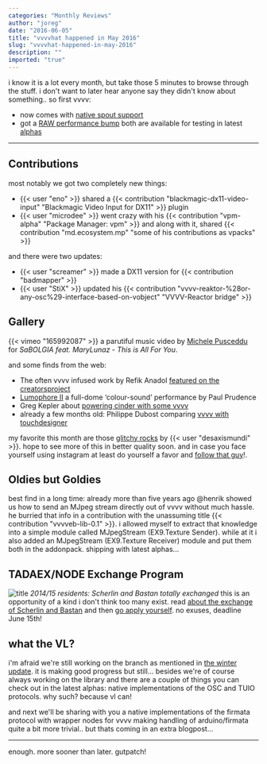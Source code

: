 ```yaml
---
categories: "Monthly Reviews"
author: "joreg"
date: "2016-06-05"
title: "vvvvhat happened in May 2016"
slug: "vvvvhat-happened-in-may-2016"
description: ""
imported: "true"
---
```


i know it is a lot every month, but take those 5 minutes to browse through the stuff. i don't want to later hear anyone say they didn't know about something.. so first vvvv:
* now comes with [native spout support](/blog/2016/spout-0)
* got a [RAW performance bump](/blog/2016/raw-performance-speedup)
both are available for testing in latest [alphas](https://legacy.vvvv.org/downloads/previews)

---
## Contributions

most notably we got two completely new things:
* {{< user "eno" >}} shared a {{< contribution "blackmagic-dx11-video-input" "Blackmagic Video Input for DX11" >}} plugin
* {{< user "microdee" >}} went crazy with his {{< contribution "vpm-alpha" "Package Manager: vpm" >}} and along with it, shared {{< contribution "md.ecosystem.mp" "some of his contributions as vpacks" >}}

and there were two updates:
* {{< user "screamer" >}} made a DX11 version for {{< contribution "badmapper" >}}
* {{< user "StiX" >}} updated his {{< contribution "vvvv-reaktor-%28or-any-osc%29-interface-based-on-vobject" "VVVV-Reactor bridge" >}}

## Gallery

{{< vimeo "165992087" >}}
a parutiful music video by [Michele Pusceddu](http://mhlvisuellekunst.blogspot.de/) for *SaBOLGIA feat. MaryLunaz - This is All For You*.

and some finds from the web:
* The often vvvv infused work by Refik Anadol [featured on the creatorsproject](http://thecreatorsproject.vice.com/blog/refik-anadol-gehry-concert-hall)
* [Lumophore II](http://www.paulprudence.com/?p=589) a full-dome ‘colour-sound’ performance by Paul Prudence
* Greg Kepler about [powering cinder with some vvvv](http://www.thegrego.com/2016/05/16/webgl-in-cinder/)
* already a few months old: Philippe Dubost comparing [vvvv with touchdesigner](http://philippedubost.com/index.php/2015/12/30/experiments)

my favorite this month are those [glitchy rocks](http://scontent.cdninstagram.com/t50.2886-16/12865953_1704934406446498_2046468887_n.mp4) by {{< user "desaxismundi" >}}. hope to see more of this in better quality soon. and in case you face yourself using instagram at least do yourself a favor and [follow that guy](https://www.instagram.com/desaxismundi)!.

## Oldies but Goldies

best find in a long time: already more than five years ago @henrik showed us how to send an MJpeg stream directly out of vvvv without much hassle. he burried that info in a contribution with the unassuming title {{< contribution "vvvveb-lib-0.1" >}}. i allowed myself to extract that knowledge into a simple module called MJpegStream (EX9.Texture Sender). while at it i also added an MJpegStream (EX9.Texture Receiver) module and put them both in the addonpack. shipping with latest alphas...

## TADAEX/NODE Exchange Program

![title](http://node.vvvv.org/wp-content/uploads/2016/05/kooshk.jpg) 
*2014/15 residents: Scherlin and Bastan totally exchanged*
this is an opportunity of a kind i don't think too many exist. read [about the exchange of Scherlin and Bastan](http://node.vvvv.org/activities/tadaexnode-exchange-about/) and then [go apply yourself](http://node.vvvv.org/tadaexnode-exchange-program-20162017). no exuses, deadline June 15th!

## what the VL?

i'm afraid we're still working on the branch as mentioned in [the winter update](/blog/2016/vl-winter-update). it is making good progress but still... besides we're of course always working on the library and there are a couple of things you can check out in the latest alphas: native implementations of the OSC and TUIO protocols. why such? because vl can! 

and next we'll be sharing with you a native implementations of the firmata protocol with wrapper nodes for vvvv making handling of arduino/firmata quite a bit more trivial.. but thats coming in an extra blogpost... 

---

enough. more sooner than later.
gutpatch!
